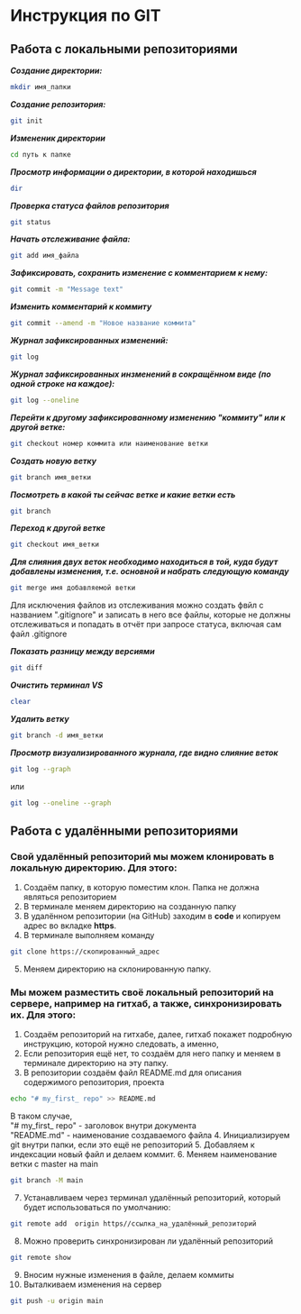 # Инструкция по GIT
## Работа с локальными репозиториями
***Создание директории:***
```sh
mkdir имя_папки
```
***Создание репозитория:***
```sh
git init
```
***Измененик директории***
```sh
cd путь к папке
```
***Просмотр информации о директории, в которой находишься***
```sh
dir
```
***Проверка статуса файлов репозитория***
```sh
git status
```
***Начать отслеживание файла:***
```sh
git add имя_файла
```
***Зафиксировать, сохранить изменение с комментарием к нему:***
```sh
git commit -m "Message text"
```
***Изменить комментарий к коммиту***
```sh
git commit --amend -m "Новое название коммита"
```
***Журнал зафиксированных изменений:***
```sh
git log
```
***Журнал зафиксированных инзменений в сокращённом виде (по одной строке на каждое):***
```sh
git log --oneline
```
***Перейти к другому зафиксированному изменению "коммиту" или к другой ветке:***
```sh
git checkout номер коммита или наименование ветки
```
***Создать новую ветку***  
```sh
git branch имя_ветки 
```
***Посмотреть в какой ты сейчас ветке и какие ветки есть***
```sh
git branch
```  
***Переход к другой ветке***  
```sh
git checkout имя_ветки
```
***Для слияния двух веток необходимо находиться в той, куда будут добавлены изменения, т.е. основной и набрать следующую команду***
```sh
git merge имя добавляемой ветки
```
Для исключения файлов из отслеживания можно создать фвйл с названием ".gitignore" и записать в него все файлы, которые не должны отслеживаться и попадать в отчёт при запросе статуса, включая сам файл .gitignore

***Показать разницу между версиями***
```sh
git diff
```
***Очистить терминал VS***
```sh
clear
``` 
***Удалить ветку***
```sh
git branch -d имя_ветки
```
***Просмотр визуализированного журнала, где видно слияние веток***
```sh
git log --graph
```
или
```sh
git log --oneline --graph
```
## Работа с удалёнными репозиториями
### Свой удалённый репозиторий мы можем клонировать в локальную директорию. Для этого:  
1. Создаём папку, в которую поместим клон. Папка не должна являться репозиторием
2. В терминале меняем директорию на созданную папку
3. В удалённом репозитории (на GitHub) заходим в **code** и копируем адрес во вкладке **https**.
4. В терминале выполняем команду
```sh
git clone https://скопированный_адрес
```
5. Меняем директорию на склонированную папку.
### Мы можем разместить своё локальный репозиторий на сервере, например на гитхаб, а также, синхронизировать их. Для этого:
1. Создаём репозиторий на гитхабе, далее, гитхаб покажет подробную инструкцию, которой нужно следовать, а именно,
2. Если репозитория ещё нет, то создаём для него папку и меняем в терминале директорию на эту папку.
3. В репозитории создаём файл README.md для описания содержимого репозитория, проекта
```sh
echo "# my_first_ repo" >> README.md
```
В таком случае,  
"# my_first_ repo" - заголовок внутри документа  
"README.md" - наименование создаваемого файла
4. Инициализируем git внутри папки, если это ещё не репозиторий
5. Добавляем к индексации новый файл и делаем коммит.
6. Меняем наименование ветки с master на main
```sh
git branch -M main
```
7. Устанавливаем через терминал удалённый репозиторий, который будет использоваться по умолчанию:
```sh
git remote add  origin https//ссылка_на_удалённый_репозиторий
```
8. Можно проверить синхронизирован ли удалённый репозиторий
```sh
git remote show
```
9. Вносим нужные изменения в файле, делаем коммиты
10. Выталкиваем изменения на сервер
```sh
git push -u origin main
```